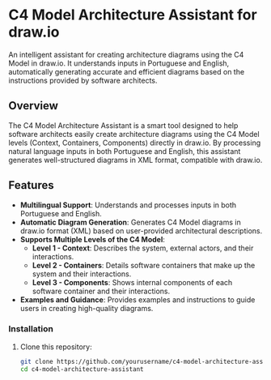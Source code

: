 # C4 Model Architecture Assistant for draw.io

An intelligent assistant for creating architecture diagrams using the C4 Model in draw.io. It understands inputs in Portuguese and English, automatically generating accurate and efficient diagrams based on the instructions provided by software architects.

## Overview

The C4 Model Architecture Assistant is a smart tool designed to help software architects easily create architecture diagrams using the C4 Model levels (Context, Containers, Components) directly in draw.io. By processing natural language inputs in both Portuguese and English, this assistant generates well-structured diagrams in XML format, compatible with draw.io.

## Features

- **Multilingual Support**: Understands and processes inputs in both Portuguese and English.
- **Automatic Diagram Generation**: Generates C4 Model diagrams in draw.io format (XML) based on user-provided architectural descriptions.
- **Supports Multiple Levels of the C4 Model**:
  - **Level 1 - Context**: Describes the system, external actors, and their interactions.
  - **Level 2 - Containers**: Details software containers that make up the system and their interactions.
  - **Level 3 - Components**: Shows internal components of each software container and their interactions.
- **Examples and Guidance**: Provides examples and instructions to guide users in creating high-quality diagrams.

### Installation

1. Clone this repository:
   ```bash
   git clone https://github.com/yourusername/c4-model-architecture-assistant.git
   cd c4-model-architecture-assistant
